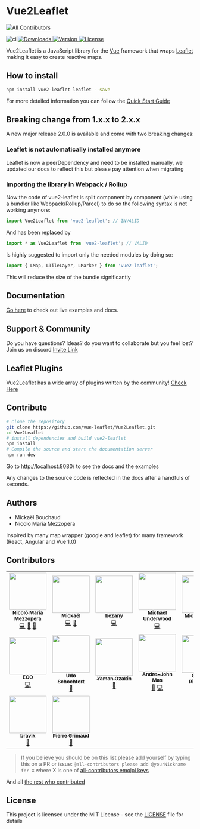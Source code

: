 # Vue2Leaflet

<!-- ALL-CONTRIBUTORS-BADGE:START - Do not remove or modify this section -->
[![All Contributors](https://img.shields.io/badge/all_contributors-16-orange.svg?style=flat-square)](#contributors-)
<!-- ALL-CONTRIBUTORS-BADGE:END -->

<img src="https://github.com/vue-leaflet/Vue2Leaflet/workflows/Test%20Action/badge.svg?branch=master" alt="ci">
<a href="https://www.npmjs.com/package/vue2-leaflet">
<img src="https://img.shields.io/npm/dt/vue2-leaflet.svg" alt="Downloads">
</a>
<a href="https://www.npmjs.com/package/vue2-leaflet">
<img src="https://img.shields.io/npm/v/vue2-leaflet.svg" alt="Version">
</a>
<a href="https://www.npmjs.com/package/vue2-leaflet">
<img src="https://img.shields.io/npm/l/vue2-leaflet.svg" alt="License">
</a>

Vue2Leaflet is a JavaScript library for the [Vue](https://vuejs.org/) framework that wraps [Leaflet](http://leafletjs.com/) making it easy to create reactive maps.

## How to install

```bash
npm install vue2-leaflet leaflet --save
```

For more detailed information you can follow the [Quick Start Guide](https://vue2-leaflet.netlify.com/quickstart/)

## Breaking change from 1.x.x to 2.x.x

A new major release 2.0.0 is available and come with two breaking changes:

### Leaflet is not automatically installed anymore

Leaflet is now a peerDependency and need to be installed manually, we updated our docs to reflect this but please pay attention when migrating

### Importing the library in Webpack / Rollup

Now the code of vue2-leaflet is split component by component (while using a bundler like Webpack/Rollup/Parcel) to do so the following syntax is not working anymore:

```javascript
import Vue2Leaflet from 'vue2-leaflet'; // INVALID
```

And has been replaced by

```javascript
import * as Vue2Leaflet from 'vue2-leaflet'; // VALID
```

Is highly suggested to import only the needed modules by doing so:

```javascript
import { LMap, LTileLayer, LMarker } from 'vue2-leaflet';
```

This will reduce the size of the bundle significantly

## Documentation

[Go here](https://vue2-leaflet.netlify.com/) to check out live examples and docs.

## Support & Community

Do you have questions? Ideas? do you want to collaborate but you feel lost? Join us on discord [Invite Link](https://discord.gg/uVZAfUf)

## Leaflet Plugins

Vue2Leaflet has a wide array of plugins written by the community! [Check Here](https://vue2-leaflet.netlify.com/plugins/)

## Contribute

```bash
# clone the repository
git clone https://github.com/vue-leaflet/Vue2Leaflet.git
cd Vue2Leaflet
# install dependencies and build vue2-leaflet
npm install
# Compile the source and start the documentation server
npm run dev
```

Go to <http://localhost:8080/> to see the docs and the examples

Any changes to the source code is reflected in the docs after a handfuls of seconds.

## Authors

- Mickaël Bouchaud
- Nicolò Maria Mezzopera

Inspired by many map wrapper (google and leaflet) for many framework (React, Angular and Vue 1.0)

## Contributors

<!-- ALL-CONTRIBUTORS-LIST:START - Do not remove or modify this section -->
<!-- prettier-ignore-start -->
<!-- markdownlint-disable -->
<table>
  <tr>
    <td align="center"><a href="https://github.com/DonNicoJs"><img src="https://avatars3.githubusercontent.com/u/5890166?v=4" width="100px;" alt=""/><br /><sub><b>Nicolò Maria Mezzopera</b></sub></a><br /><a href="https://github.com/vue-leaflet/Vue2Leaflet/commits?author=DonNicoJs" title="Code">💻</a> <a href="#maintenance-DonNicoJs" title="Maintenance">🚧</a> <a href="https://github.com/vue-leaflet/Vue2Leaflet/commits?author=DonNicoJs" title="Documentation">📖</a></td>
    <td align="center"><a href="https://github.com/KoRiGaN"><img src="https://avatars2.githubusercontent.com/u/924890?v=4" width="100px;" alt=""/><br /><sub><b>Mickaël</b></sub></a><br /><a href="https://github.com/vue-leaflet/Vue2Leaflet/commits?author=KoRiGaN" title="Code">💻</a> <a href="#maintenance-KoRiGaN" title="Maintenance">🚧</a></td>
    <td align="center"><a href="https://github.com/bezany"><img src="https://avatars2.githubusercontent.com/u/5105017?v=4" width="100px;" alt=""/><br /><sub><b>bezany</b></sub></a><br /><a href="https://github.com/vue-leaflet/Vue2Leaflet/commits?author=bezany" title="Code">💻</a></td>
    <td align="center"><a href="https://github.com/mikeu"><img src="https://avatars3.githubusercontent.com/u/605493?v=4" width="100px;" alt=""/><br /><sub><b>Michael Underwood</b></sub></a><br /><a href="https://github.com/vue-leaflet/Vue2Leaflet/commits?author=mikeu" title="Code">💻</a></td>
    <td align="center"><a href="https://github.com/byWulf"><img src="https://avatars1.githubusercontent.com/u/135651?v=4" width="100px;" alt=""/><br /><sub><b>Michael Wolf</b></sub></a><br /><a href="https://github.com/vue-leaflet/Vue2Leaflet/commits?author=byWulf" title="Code">💻</a></td>
    <td align="center"><a href="http://zuck.github.io/"><img src="https://avatars1.githubusercontent.com/u/1370938?v=4" width="100px;" alt=""/><br /><sub><b>Emanuele Bertoldi</b></sub></a><br /><a href="https://github.com/vue-leaflet/Vue2Leaflet/commits?author=zuck" title="Code">💻</a></td>
    <td align="center"><a href="https://github.com/javiertury"><img src="https://avatars3.githubusercontent.com/u/1520320?v=4" width="100px;" alt=""/><br /><sub><b>javiertury</b></sub></a><br /><a href="https://github.com/vue-leaflet/Vue2Leaflet/commits?author=javiertury" title="Code">💻</a></td>
  </tr>
  <tr>
    <td align="center"><a href="https://twitter.com/jericopulvera"><img src="https://avatars0.githubusercontent.com/u/23246308?v=4" width="100px;" alt=""/><br /><sub><b>ECO</b></sub></a><br /><a href="https://github.com/vue-leaflet/Vue2Leaflet/commits?author=jericopulvera" title="Code">💻</a></td>
    <td align="center"><a href="https://github.com/udos"><img src="https://avatars3.githubusercontent.com/u/141107?v=4" width="100px;" alt=""/><br /><sub><b>Udo Schochtert</b></sub></a><br /><a href="https://github.com/vue-leaflet/Vue2Leaflet/issues?q=author%3Audos" title="Bug reports">🐛</a></td>
    <td align="center"><a href="https://github.com/maratumba"><img src="https://avatars2.githubusercontent.com/u/2898911?v=4" width="100px;" alt=""/><br /><sub><b>Yaman Ozakin</b></sub></a><br /><a href="https://github.com/vue-leaflet/Vue2Leaflet/issues?q=author%3Amaratumba" title="Bug reports">🐛</a></td>
    <td align="center"><a href="https://terra-azure.org"><img src="https://avatars0.githubusercontent.com/u/682269?v=4" width="100px;" alt=""/><br /><sub><b>Andre-John Mas</b></sub></a><br /><a href="https://github.com/vue-leaflet/Vue2Leaflet/commits?author=ajmas" title="Documentation">📖</a> <a href="https://github.com/vue-leaflet/Vue2Leaflet/commits?author=ajmas" title="Code">💻</a></td>
    <td align="center"><a href="https://github.com/geopic"><img src="https://avatars0.githubusercontent.com/u/29524044?v=4" width="100px;" alt=""/><br /><sub><b>George Pickering</b></sub></a><br /><a href="https://github.com/vue-leaflet/Vue2Leaflet/commits?author=geopic" title="Documentation">📖</a></td>
    <td align="center"><a href="https://github.com/Machine-Maker"><img src="https://avatars2.githubusercontent.com/u/15055071?v=4" width="100px;" alt=""/><br /><sub><b>Jake Potrebic</b></sub></a><br /><a href="https://github.com/vue-leaflet/Vue2Leaflet/commits?author=Machine-Maker" title="Code">💻</a></td>
    <td align="center"><a href="https://github.com/itanka9"><img src="https://avatars3.githubusercontent.com/u/17390418?v=4" width="100px;" alt=""/><br /><sub><b>itanka9</b></sub></a><br /><a href="https://github.com/vue-leaflet/Vue2Leaflet/commits?author=itanka9" title="Documentation">📖</a> <a href="https://github.com/vue-leaflet/Vue2Leaflet/commits?author=itanka9" title="Code">💻</a></td>
  </tr>
  <tr>
    <td align="center"><a href="https://github.com/bravik"><img src="https://avatars0.githubusercontent.com/u/1075618?v=4" width="100px;" alt=""/><br /><sub><b>bravik</b></sub></a><br /><a href="https://github.com/vue-leaflet/Vue2Leaflet/commits?author=bravik" title="Documentation">📖</a></td>
    <td align="center"><a href="https://github.com/pgrimaud"><img src="https://avatars1.githubusercontent.com/u/1866496?v=4" width="100px;" alt=""/><br /><sub><b>Pierre Grimaud</b></sub></a><br /><a href="https://github.com/vue-leaflet/Vue2Leaflet/commits?author=pgrimaud" title="Documentation">📖</a></td>
  </tr>
</table>

<!-- markdownlint-enable -->
<!-- prettier-ignore-end -->
<!-- ALL-CONTRIBUTORS-LIST:END -->

> If you believe you should be on this list please add yourself by typing this on a PR or issue: `@all-contributors please add @yourNickname for X` where X is one of [all-contributors emojoi keys](https://allcontributors.org/docs/en/emoji-key)

And all [the rest who contributed](https://github.com/vue-leaflet/Vue2Leaflet/contributors)

## License

This project is licensed under the MIT License - see the [LICENSE](LICENSE) file for details
